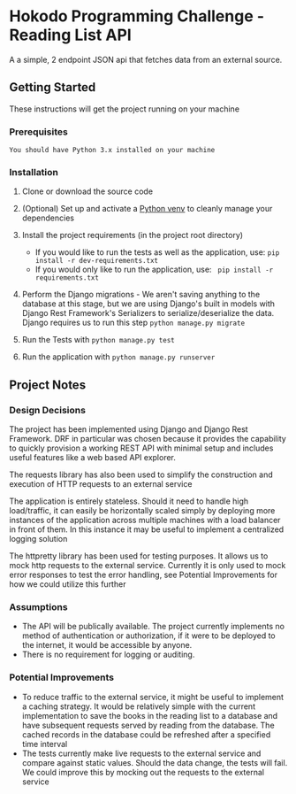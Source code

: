 # Hokodo Programming Challenge - Reading List API

A a simple, 2 endpoint JSON api that fetches data from an external source. 

## Getting Started
These instructions will get the project running on your machine

### Prerequisites 
```$xslt
You should have Python 3.x installed on your machine
```
### Installation
1. Clone or download the source code

2. (Optional) Set up and activate a [Python venv](https://docs.python.org/3/library/venv.html) to cleanly manage your dependencies

3. Install the project requirements (in the project root directory)
    - If you would like to run the tests as well as the application, use:
    ```pip install -r dev-requirements.txt```
    - If you would only like to run the application, use:
    ``` pip install -r requirements.txt```

4. Perform the Django migrations - We aren't saving anything to the database at this stage, but we are using Django's built in models
with Django Rest Framework's Serializers to  serialize/deserialize the data. Django requires us to run this step ```python manage.py migrate```

5. Run the Tests with ```python manage.py test```

6. Run the application with
    ```python manage.py runserver```
    
## Project Notes
### Design Decisions
The project has been implemented using Django and Django Rest Framework. DRF in particular was chosen because it 
provides the capability to quickly provision a working REST API with minimal setup and includes useful features like
a web based API explorer.

The requests library has also been used to simplify the construction and execution of HTTP requests to an external service

The application is entirely stateless. Should it need to handle high load/traffic, it can easily be horizontally scaled 
simply by deploying more instances of the application across multiple machines with a load balancer in front of them.
In this instance it may be useful to implement a centralized logging solution

The httpretty library has been used for testing purposes. It allows us to mock http requests to the external service.
Currently it is only used to mock error responses to test the error handling, see Potential Improvements for how we could
utilize this further
### Assumptions
- The API will be publically available. The project currently implements no method of authentication or authorization,
if it were to be deployed to the internet, it would be accessible by anyone.
- There is no requirement for logging or auditing. 
### Potential Improvements
- To reduce traffic to the external service, it might be useful to implement a caching strategy. It would be relatively
simple with the current implementation to save the books in the reading list to a database and have subsequent requests
served by reading from the database. The cached records in the database could be refreshed after a specified time interval
- The tests currently make live requests to the external service and compare against static values. Should the data change,
the tests will fail. We could improve this by mocking out the requests to the external service